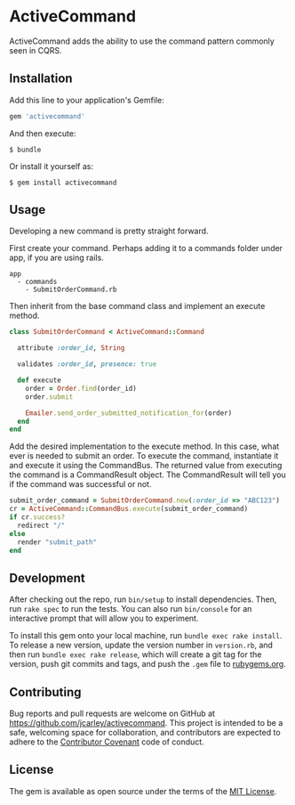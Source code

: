 # ActiveCommand

ActiveCommand adds the ability to use the command pattern commonly seen in CQRS.

## Installation

Add this line to your application's Gemfile:

```ruby
gem 'activecommand'
```

And then execute:

    $ bundle

Or install it yourself as:

    $ gem install activecommand

## Usage

Developing a new command is pretty straight forward.

First create your command.  Perhaps adding it to a commands folder under app, if you are using rails.

    app
      - commands
        - SubmitOrderCommand.rb

Then inherit from the base command class and implement an execute method.

```ruby
class SubmitOrderCommand < ActiveCommand::Command

  attribute :order_id, String

  validates :order_id, presence: true

  def execute
    order = Order.find(order_id)
    order.submit

    Emailer.send_order_submitted_notification_for(order)
  end
end
```

Add the desired implementation to the execute method.  In this case, what ever is needed to submit an order. To
execute the command, instantiate it and execute it using the CommandBus.  The returned value from executing the command
is a CommandResult object.  The CommandResult will tell you if the command was successful or not.

```ruby
submit_order_command = SubmitOrderCommand.new(:order_id => "ABC123")
cr = ActiveCommand::CommandBus.execute(submit_order_command)
if cr.success?
  redirect "/"
else
  render "submit_path"
end
```

## Development

After checking out the repo, run `bin/setup` to install dependencies. Then, run `rake spec` to run the tests. You can also run `bin/console` for an interactive prompt that will allow you to experiment.

To install this gem onto your local machine, run `bundle exec rake install`. To release a new version, update the version number in `version.rb`, and then run `bundle exec rake release`, which will create a git tag for the version, push git commits and tags, and push the `.gem` file to [rubygems.org](https://rubygems.org).

## Contributing

Bug reports and pull requests are welcome on GitHub at https://github.com/jcarley/activecommand. This project is intended to be a safe, welcoming space for collaboration, and contributors are expected to adhere to the [Contributor Covenant](contributor-covenant.org) code of conduct.


## License

The gem is available as open source under the terms of the [MIT License](http://opensource.org/licenses/MIT).

